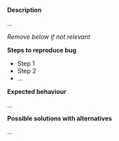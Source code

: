 **Description**

...

_Remove below if not relevant_

**Steps to reproduce bug**
- Step 1
- Step 2
- ...

**Expected behaviour**

...

**Possible solutions with alternatives**

...
